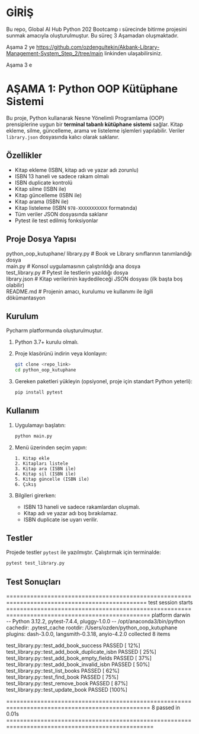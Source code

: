 # GİRİŞ

Bu repo, Global AI Hub Python 202 Bootcamp ı sürecinde bitirme projesini sunmak amacıyla oluşturulmuştur. Bu süreç 3 Aşamadan oluşmaktadır.

Aşama 2 ye https://github.com/ozdengultekin/Akbank-Library-Management-System_Step_2/tree/main linkinden ulaşabilirsiniz. 

Aşama 3 e 

# AŞAMA 1: Python OOP Kütüphane Sistemi
Bu proje, Python kullanarak Nesne Yönelimli Programlama (OOP) prensiplerine uygun bir **terminal tabanlı kütüphane sistemi** sağlar. Kitap ekleme, silme, güncelleme, arama ve listeleme işlemleri yapılabilir. Veriler `library.json` dosyasında kalıcı olarak saklanır.

## Özellikler

* Kitap ekleme (ISBN, kitap adı ve yazar adı zorunlu)
* ISBN 13 haneli ve sadece rakam olmalı
* ISBN duplicate kontrolü
* Kitap silme (ISBN ile)
* Kitap güncelleme (ISBN ile)
* Kitap arama (ISBN ile)
* Kitap listeleme (ISBN `978-XXXXXXXXXXX` formatında)
* Tüm veriler JSON dosyasında saklanır
* Pytest ile test edilmiş fonksiyonlar

## Proje Dosya Yapısı

python_oop_kutuphane/
library.py          # Book ve Library sınıflarının tanımlandığı dosya<br>
main.py             # Konsol uygulamasının çalıştırıldığı ana dosya<br>
test_library.py     # Pytest ile testlerin yazıldığı dosya<br>
library.json        # Kitap verilerinin kaydedileceği JSON dosyası (ilk başta boş olabilir)<br>
README.md           # Projenin amacı, kurulumu ve kullanımı ile ilgili dökümantasyon<br>

## Kurulum

Pycharm platformunda oluşturulmuştur. 
1. Python 3.7+ kurulu olmalı.
2. Proje klasörünü indirin veya klonlayın:

   ```bash
   git clone <repo_link>
   cd python_oop_kutuphane
   ```
3. Gereken paketleri yükleyin (opsiyonel, proje için standart Python yeterli):

   ```bash
   pip install pytest
   ```

## Kullanım

1. Uygulamayı başlatın:

   ```bash
   python main.py
   ```

2. Menü üzerinden seçim yapın:

   ```
   1. Kitap ekle
   2. Kitapları listele
   3. Kitap ara (ISBN ile)
   4. Kitap sil (ISBN ile)
   5. Kitap güncelle (ISBN ile)
   6. Çıkış
   ```

3. Bilgileri girerken:

   * ISBN 13 haneli ve sadece rakamlardan oluşmalı.
   * Kitap adı ve yazar adı boş bırakılamaz.
   * ISBN duplicate ise uyarı verilir.

## Testler

Projede testler `pytest` ile yazılmıştır. Çalıştırmak için terminalde:

```bash
pytest test_library.py
```
## Test Sonuçları

=============================================================================================== test session starts ================================================================================================
platform darwin -- Python 3.12.2, pytest-7.4.4, pluggy-1.0.0 -- /opt/anaconda3/bin/python
cachedir: .pytest_cache
rootdir: /Users/ozden/python_oop_kutuphane
plugins: dash-3.0.0, langsmith-0.3.18, anyio-4.2.0
collected 8 items                                                                                                                                                                                                  

test_library.py::test_add_book_success PASSED                                                                                                                                                               [ 12%]<br>
test_library.py::test_add_book_duplicate_isbn PASSED                                                                                                                                                       [ 25%]<br>
test_library.py::test_add_book_empty_fields PASSED                                                                                                                                                           [ 37%]<br> 
test_library.py::test_add_book_invalid_isbn PASSED                                                                                                                                                           [ 50%]<br> 
test_library.py::test_list_books PASSED                                                                                                                                                                      [ 62%]<br> 
test_library.py::test_find_book PASSED                                                                                                                                                                       [ 75%]<br> 
test_library.py::test_remove_book PASSED                                                                                                                                                                     [ 87%]<br> 
test_library.py::test_update_book PASSED                                                                                                                                                                     [100%]<br> 

================================================================================================ 8 passed in 0.01s =================================================================================================
